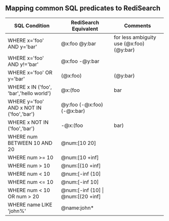 ## Mapping common SQL predicates to RediSearch

| SQL Condition                            | RediSearch Equivalent              | Comments                                 |
| -----------------------------------------|------------------------------------|------------------------------------------|
| WHERE x='foo' AND y='bar'                | @x:foo @y:bar                      | for less ambiguity use (@x:foo) (@y:bar) |
| WHERE x='foo' AND y!='bar'               | @x:foo -@y:bar                     |                                          |
| WHERE x='foo' OR y='bar'                 | (@x:foo)|(@y:bar)                  |                                          |
| WHERE x IN ('foo', 'bar','hello world')  | @x:(foo|bar|"hello world")         | quotes mean exact phrase                 |
| WHERE y='foo' AND x NOT IN ('foo','bar') | @y:foo (-@x:foo) (-@x:bar)         |                                          |
| WHERE x NOT IN ('foo','bar')             | -@x:(foo|bar)                      |                                          |
| WHERE num BETWEEN 10 AND 20              | @num:[10 20]                       |                                          |
| WHERE num >= 10                          | @num:[10 +inf]                     |                                          |
| WHERE num > 10                           | @num:[(10 +inf]                    |                                          |
| WHERE num < 10                           | @num:[-inf (10]                    |                                          |
| WHERE num <= 10                          | @num:[-inf 10]                     |                                          |
| WHERE num < 10 OR num > 20               | @num:[-inf (10] \| @num:[(20 +inf] |                                          |
| WHERE name LIKE 'john%'                  | @name:john*                        |                                          |
